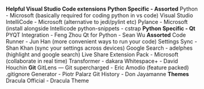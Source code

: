 __**Helpful Visual Studio Code extensions**__
**Python Specific - Assorted**
Python - Microsoft (basically required for coding python in vs code)
Visual Studio IntelliCode - Microsoft (alternative to jedi/pylint etc)
Pylance - Microsoft (install alongside Intellicode
python-snippets - cstrap
**Python Specific - Qt**
PYQT Integration - Feng Zhou
Qt for Python - Sean Wu
**Assorted**
Code Runner - Jun Han (more convenient ways to run your code)
Settings Sync - Shan Khan (sync your settings across devices)
Google Search - adelphes (highlight and google search)
Live Share Extension Pack - Microsoft (collaborate in real time)
Transformer - dakara
Whitespace+ - David Houchin
**Git**
GitLens — Git supercharged - Eric Amodio (feature packed)
.gitignore Generator - Piotr Palarz
Git History - Don Jayamanne
**Themes**
Dracula Official - Dracula Theme